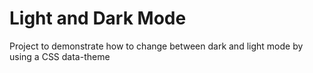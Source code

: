 # Light and Dark Mode

Project to demonstrate how to change between dark and light mode by using a CSS data-theme 

